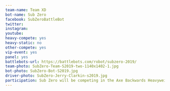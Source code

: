 ```yaml
---
team-name: Team XD
bot-name: Sub Zero
facebook: SubZeroBattleBot
twitter:
instagram:
youtube:
heavy-compete: yes
heavy-static: no
other-compete: yes
vip-event: yes
panel: yes
battlebots-url: https://battlebots.com/robot/subzero-2019/
team-photo: SubZero-Team-S2019-two-1140x1402-1.jpg
bot-photo: SubZero-Bot-S2019.jpg
driver-photo: SubZero-Jerry-Clarkin-s2019.jpg
participation: Sub Zero will be competing in the Axe Backwards Heavyweight arena, and Team XD will be participating in panel discussions and joining us for the VIP fundraiser!
---
```

